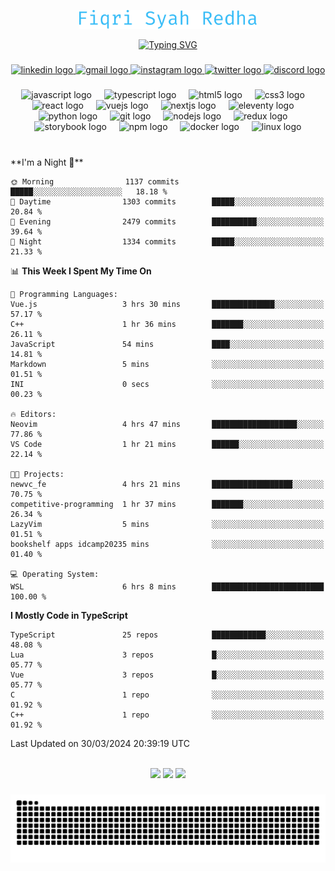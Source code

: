 <p align="center">
  <img src="./assets/name.svg" height="30" alt="Fiqri Syah Redha" />
</p>

<p align="center">
  <a href="https://git.io/typing-svg"><img src="https://readme-typing-svg.demolab.com?font=Fira+Code&pause=1000&center=true&vCenter=true&random=false&width=435&lines=Mid-Level+Frontend+Engineer;2%2B+years+experience;Always+learning+new+things" alt="Typing SVG" /></a>
</p>

###

<div align="center">
  <a href="https://www.linkedin.com/in/fiqrisyahredha" target="_blank">
    <img src="https://img.shields.io/static/v1?message=LinkedIn&logo=linkedin&label=&color=0077B5&logoColor=white&labelColor=&style=for-the-badge" height="25" alt="linkedin logo"  />
  </a>
  <a href="mailto:fiqrisyahredha@gmail.com" target="_blank">
    <img src="https://img.shields.io/static/v1?message=Gmail&logo=gmail&label=&color=D14836&logoColor=white&labelColor=&style=for-the-badge" height="25" alt="gmail logo"  />
  </a>
  <a href="https://instagram.com/fiqrisyahredha" target="_blank">
    <img src="https://img.shields.io/static/v1?message=Instagram&logo=instagram&label=&color=E4405F&logoColor=white&labelColor=&style=for-the-badge" height="25" alt="instagram logo"  />
  </a>
  <a href="https://twitter.com/fiqrisyahredha" target="_blank">
    <img src="https://img.shields.io/static/v1?message=Twitter&logo=twitter&label=&color=1DA1F2&logoColor=white&labelColor=&style=for-the-badge" height="25" alt="twitter logo"  />
  </a>
  <a href="discordapp.com/users/484183499050582027" target="_blank">
    <img src="https://img.shields.io/static/v1?message=Discord&logo=discord&label=&color=7289DA&logoColor=white&labelColor=&style=for-the-badge" height="25" alt="discord logo"  />
  </a>
</div>

###

<div align="center">
  <img src="https://cdn.jsdelivr.net/gh/devicons/devicon/icons/javascript/javascript-original.svg" height="32" alt="javascript logo"  />
  <img width="12" />
  <img src="https://cdn.jsdelivr.net/gh/devicons/devicon/icons/typescript/typescript-original.svg" height="32" alt="typescript logo"  />
  <img width="12" />
  <img src="https://cdn.jsdelivr.net/gh/devicons/devicon/icons/html5/html5-original.svg" height="32" alt="html5 logo"  />
  <img width="12" />
  <img src="https://cdn.jsdelivr.net/gh/devicons/devicon/icons/css3/css3-original.svg" height="32" alt="css3 logo"  />
  <img width="12" />
  <img src="https://cdn.jsdelivr.net/gh/devicons/devicon/icons/react/react-original.svg" height="32" alt="react logo"  />
  <img width="12" />
  <img src="https://cdn.jsdelivr.net/gh/devicons/devicon/icons/vuejs/vuejs-original.svg" height="32" alt="vuejs logo"  />
  <img width="12" />
  <img src="https://cdn.jsdelivr.net/gh/devicons/devicon/icons/nextjs/nextjs-original.svg" height="32" alt="nextjs logo"  />
  <img width="12" />
  <img src="https://cdn.jsdelivr.net/gh/devicons/devicon/icons/eleventy/eleventy-original.svg" height="32" alt="eleventy logo"  />
  <img width="12" />
  <img src="https://cdn.jsdelivr.net/gh/devicons/devicon/icons/python/python-original.svg" height="32" alt="python logo"  />
  <img width="12" />
  <img src="https://cdn.jsdelivr.net/gh/devicons/devicon/icons/git/git-original.svg" height="32" alt="git logo"  />
  <img width="12" />
  <img src="https://cdn.jsdelivr.net/gh/devicons/devicon/icons/nodejs/nodejs-original.svg" height="32" alt="nodejs logo"  />
  <img width="12" />
  <img src="https://cdn.jsdelivr.net/gh/devicons/devicon/icons/redux/redux-original.svg" height="32" alt="redux logo"  />
  <img width="12" />
  <img src="https://cdn.jsdelivr.net/gh/devicons/devicon/icons/storybook/storybook-original.svg" height="32" alt="storybook logo"  />
  <img width="12" />
  <img src="https://cdn.jsdelivr.net/gh/devicons/devicon/icons/npm/npm-original-wordmark.svg" height="32" alt="npm logo"  />
  <img width="12" />
  <img src="https://cdn.jsdelivr.net/gh/devicons/devicon/icons/docker/docker-original.svg" height="32" alt="docker logo"  />
  <img width="12" />
  <img src="https://cdn.jsdelivr.net/gh/devicons/devicon/icons/linux/linux-original.svg" height="32" alt="linux logo"  />
</div>

###

<br clear="both">

<div>
<!--START_SECTION:waka-->
**I'm a Night 🦉** 

```text
🌞 Morning                1137 commits        █████░░░░░░░░░░░░░░░░░░░░   18.18 % 
🌆 Daytime                1303 commits        █████░░░░░░░░░░░░░░░░░░░░   20.84 % 
🌃 Evening                2479 commits        ██████████░░░░░░░░░░░░░░░   39.64 % 
🌙 Night                  1334 commits        █████░░░░░░░░░░░░░░░░░░░░   21.33 % 
```


📊 **This Week I Spent My Time On** 

```text
💬 Programming Languages: 
Vue.js                   3 hrs 30 mins       ██████████████░░░░░░░░░░░   57.17 % 
C++                      1 hr 36 mins        ███████░░░░░░░░░░░░░░░░░░   26.11 % 
JavaScript               54 mins             ████░░░░░░░░░░░░░░░░░░░░░   14.81 % 
Markdown                 5 mins              ░░░░░░░░░░░░░░░░░░░░░░░░░   01.51 % 
INI                      0 secs              ░░░░░░░░░░░░░░░░░░░░░░░░░   00.23 % 

🔥 Editors: 
Neovim                   4 hrs 47 mins       ███████████████████░░░░░░   77.86 % 
VS Code                  1 hr 21 mins        ██████░░░░░░░░░░░░░░░░░░░   22.14 % 

🐱‍💻 Projects: 
newvc_fe                 4 hrs 21 mins       ██████████████████░░░░░░░   70.75 % 
competitive-programming  1 hr 37 mins        ███████░░░░░░░░░░░░░░░░░░   26.34 % 
LazyVim                  5 mins              ░░░░░░░░░░░░░░░░░░░░░░░░░   01.51 % 
bookshelf apps idcamp20235 mins              ░░░░░░░░░░░░░░░░░░░░░░░░░   01.40 % 

💻 Operating System: 
WSL                      6 hrs 8 mins        █████████████████████████   100.00 % 
```

**I Mostly Code in TypeScript** 

```text
TypeScript               25 repos            ████████████░░░░░░░░░░░░░   48.08 % 
Lua                      3 repos             █░░░░░░░░░░░░░░░░░░░░░░░░   05.77 % 
Vue                      3 repos             █░░░░░░░░░░░░░░░░░░░░░░░░   05.77 % 
C                        1 repo              ░░░░░░░░░░░░░░░░░░░░░░░░░   01.92 % 
C++                      1 repo              ░░░░░░░░░░░░░░░░░░░░░░░░░   01.92 % 
```




 Last Updated on 30/03/2024 20:39:19 UTC
<!--END_SECTION:waka-->
</div>

<br clear="both">

<div align="center">
  <img src="https://github-readme-stats.vercel.app/api?username=fiqrisr&theme=ayu-mirage&show_icons=true&hide_border=false&count_private=true" height="160" />
  <img src="https://github-readme-stats.vercel.app/api/top-langs/?username=fiqrisr&theme=ayu-mirage&show_icons=true&hide_border=false&layout=compact" height="160" />
  <img src="https://github-readme-streak-stats.herokuapp.com/?user=fiqrisr&theme=ayu-mirage&hide_border=false" height="160" />
</div>

###

<img src="https://raw.githubusercontent.com/fiqrisr/fiqrisr/output/snake.svg" alt="Snake animation" />

###

